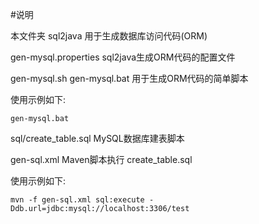 #说明

本文件夹 sql2java 用于生成数据库访问代码(ORM)

gen-mysql.properties sql2java生成ORM代码的配置文件

gen-mysql.sh gen-mysql.bat 用于生成ORM代码的简单脚本

使用示例如下:

	gen-mysql.bat

sql/create_table.sql MySQL数据库建表脚本

gen-sql.xml Maven脚本执行 create_table.sql

使用示例如下:

	mvn -f gen-sql.xml sql:execute -Ddb.url=jdbc:mysql://localhost:3306/test
